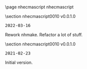 \page nhecmascript nhecmascript

<div style="max-width:700px;">

\section nhecmascript0010 v0.0.1.0

<pre>
2022-03-16
</pre>

 Rework nhmake. Refactor a lot of stuff.



\section nhecmascript0010 v0.0.1.0

<pre>
2021-02-23
</pre>

 Initial version.



</div>